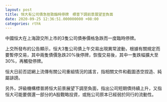 ```yaml
---
layout: post
title: 恒大有公司債急挫致臨時停牌　標普下調前景展望至負面
date: 2020-09-25 12:36:51.000000000 +08:00
categories: rthk
---
```


中國恒大在上海證交所上市的3隻公司債券價格急跌而一度臨時停牌。

上交所發布的公告顯示，恒大3隻公司債上午交易出現異常波動，根據有關規定而要暫停交易，其中兩隻債價急跌20%後停牌，恢復交易後，其中一隻跌幅擴大至30%，再觸發停牌。

恒大日前否認網上流傳有關公司重組情況的謠言，指相關文件和截圖憑空捏造、純屬誹謗。

另外，評級機構標普將恒大前景展望下調至負面，指出公司短期債持續上升，又指恒大可能要償還一部分的A股戰略投資，或拖公司原本已經弱於同行的流動性。
